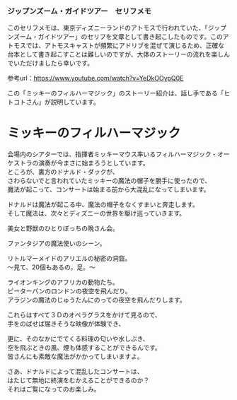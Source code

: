 ### ジップンズーム・ガイドツアー　セリフメモ  

このセリフメモは、東京ディズニーランドのアトモスで行われていた、「ジップンズーム・ガイドツアー」のセリフを文章として書き起こしたものです。このアトモスでは、アトモスキャストが頻繁にアドリブを混ぜて演じるため、正確な台本として書き起こすことは難しいのですが、大体のストーリーの流れを楽しんでいただけましたら幸いです。

参考url：https://www.youtube.com/watch?v=YeDkOOypQ0E  
  
この「ミッキーのフィルハーマジック」のストーリー紹介は、話し手である「ヒトコトさん」が説明しています。  
  
  
# ミッキーのフィルハーマジック  
  
会場内のシアターでは、指揮者ミッキーマウス率いるフィルハーマジック・オーケストラの演奏が今まさに始まろうとしています。  
ところが、裏方のドナルド・ダックが、  
さわらないでと言われていたミッキーの魔法の帽子を勝手に使ったので、  
魔法が起こって、コンサートは始まる前から大混乱になってしまいます。  
  
ドナルドは魔法が起こる中、魔法の帽子をなくすまいと奔走します。  
そして魔法は、次々とディズニーの世界を駆け巡っていきます。  
  
美女と野獣のひとりぼっちの晩さん会。  

ファンタジアの魔法使いのシーン。  
  
リトルマーメイドのアリエルの秘密の洞窟。  
～見て、20個もあるの。足。～  
  
ライオンキングのアフリカの動物たち。  
ピーターパンのロンドンの夜空を飛んだり。  
アラジンの魔法のじゅうたんにのっての夜空を飛んだりします。  
  
これらはすべて３Ｄのオペラグラスをかけて見るので、  
手をのばせば届きそうな映像が体験でき、  
  
更に、そのなかにでてくる料理の匂いや水しぶき、  
空を飛ぶときの風、煙も体感することができるんです。  
皆さんにも素敵な魔法がかかってしまいますよ。  
  
さあ、ドナルドによって混乱したコンサートは、  
はたじて無地に終演をむかえることができるのか？  
それはご覧になってのお楽しみ。  
  

  